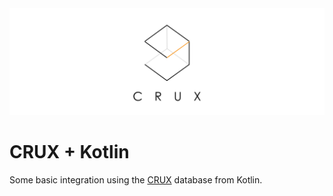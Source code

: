 <img alt="Crux" role="img" aria-label="Crux" src="./docs/images/crux-logo-banner.svg">

# CRUX + Kotlin 

Some basic integration using the [CRUX](https://opencrux.com/) 
database from Kotlin.